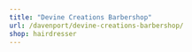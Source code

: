 ```yaml
---
title: "Devine Creations Barbershop"
url: /davenport/devine-creations-barbershop/
shop: hairdresser
---
```

